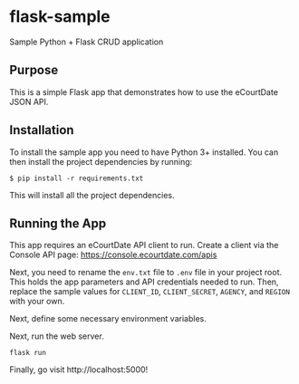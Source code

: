# flask-sample
Sample Python + Flask CRUD application

Purpose
-------

This is a simple Flask app that demonstrates how to use the eCourtDate JSON API.

Installation
------------

To install the sample app you need to have Python 3+ installed. You can
then install the project dependencies by running:

    $ pip install -r requirements.txt

This will install all the project dependencies.

Running the App
---------------

This app requires an eCourtDate API client to run. Create a client via the Console API page: 
https://console.ecourtdate.com/apis

Next, you need to rename the ``env.txt`` file to ``.env`` file in your project root. This holds the app parameters and API credentials
needed to run. Then, replace the sample values for ``CLIENT_ID``, ``CLIENT_SECRET``, ``AGENCY``, and ``REGION`` with your own.

Next, define some necessary environment variables.

Next, run the web server.

    flask run

Finally, go visit http://localhost:5000!